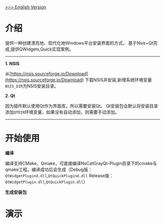 [>>> English Version](README.md)

# 介绍
提供一种创建漂亮地、现代化地Windows平台安装界面的方式。
基于Nsis+Qt完成,提供QWidgets,Quick实现案例。

---

**1. NSIS**

从[https://nsis.sourceforge.io/Download](https://nsis.sourceforge.io/Download) 下载NSIS并安装,新增系统环境变量`NSIS_DIR`为NSIS安装目录。

**2. Qt**

因为插件默认使用Qt作为界面库，所以需要安装Qt。
Qt安装包会默认将安装目录添加`QTDIR`环境变量，如果没有自动添加，则需要手动添加。

---

# 开始使用

**编译**

编译支持CMake，Qmake，可直接编译NsCatGrayQt-Plugin目录下的cmake与qmake工程。编译成功后会生成（Debug版：`QtWidgetPlugind.dll`,`QtQuickPlugind.dll` Release版：`QtWidgetPlugin.dll`,`QtQuickPlugin.dll`）

**生成安装包**



# 演示

